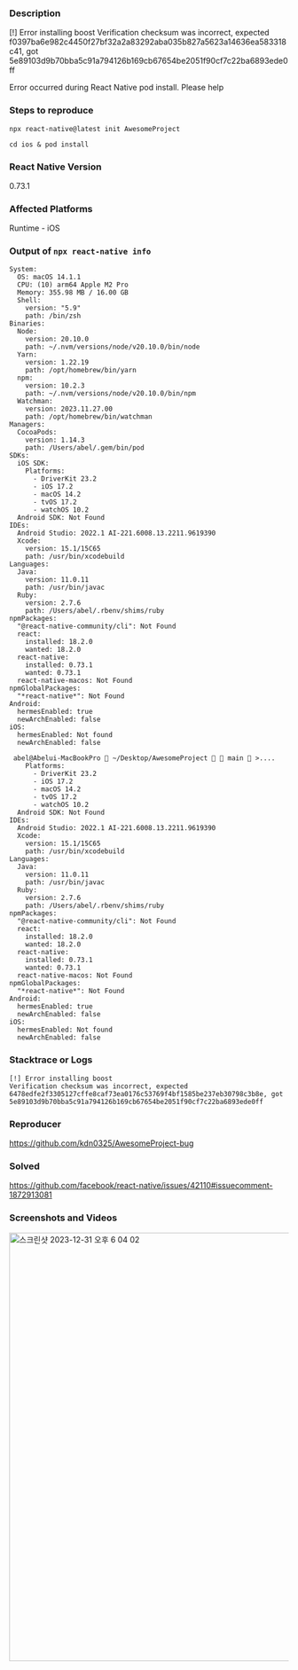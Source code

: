 ### Description

[!] Error installing boost
Verification checksum was incorrect, expected f0397ba6e982c4450f27bf32a2a83292aba035b827a5623a14636ea583318c41, got 5e89103d9b70bba5c91a794126b169cb67654be2051f90cf7c22ba6893ede0ff

Error occurred during React Native pod install. Please help

### Steps to reproduce

`npx react-native@latest init AwesomeProject `

`cd ios & pod install`

### React Native Version

0.73.1

### Affected Platforms

Runtime - iOS

### Output of `npx react-native info`

```text
System:
  OS: macOS 14.1.1
  CPU: (10) arm64 Apple M2 Pro
  Memory: 355.98 MB / 16.00 GB
  Shell:
    version: "5.9"
    path: /bin/zsh
Binaries:
  Node:
    version: 20.10.0
    path: ~/.nvm/versions/node/v20.10.0/bin/node
  Yarn:
    version: 1.22.19
    path: /opt/homebrew/bin/yarn
  npm:
    version: 10.2.3
    path: ~/.nvm/versions/node/v20.10.0/bin/npm
  Watchman:
    version: 2023.11.27.00
    path: /opt/homebrew/bin/watchman
Managers:
  CocoaPods:
    version: 1.14.3
    path: /Users/abel/.gem/bin/pod
SDKs:
  iOS SDK:
    Platforms:
      - DriverKit 23.2
      - iOS 17.2
      - macOS 14.2
      - tvOS 17.2
      - watchOS 10.2
  Android SDK: Not Found
IDEs:
  Android Studio: 2022.1 AI-221.6008.13.2211.9619390
  Xcode:
    version: 15.1/15C65
    path: /usr/bin/xcodebuild
Languages:
  Java:
    version: 11.0.11
    path: /usr/bin/javac
  Ruby:
    version: 2.7.6
    path: /Users/abel/.rbenv/shims/ruby
npmPackages:
  "@react-native-community/cli": Not Found
  react:
    installed: 18.2.0
    wanted: 18.2.0
  react-native:
    installed: 0.73.1
    wanted: 0.73.1
  react-native-macos: Not Found
npmGlobalPackages:
  "*react-native*": Not Found
Android:
  hermesEnabled: true
  newArchEnabled: false
iOS:
  hermesEnabled: Not found
  newArchEnabled: false

 abel@Abelui-MacBookPro  ~/Desktop/AwesomeProject   main  >....
    Platforms:
      - DriverKit 23.2
      - iOS 17.2
      - macOS 14.2
      - tvOS 17.2
      - watchOS 10.2
  Android SDK: Not Found
IDEs:
  Android Studio: 2022.1 AI-221.6008.13.2211.9619390
  Xcode:
    version: 15.1/15C65
    path: /usr/bin/xcodebuild
Languages:
  Java:
    version: 11.0.11
    path: /usr/bin/javac
  Ruby:
    version: 2.7.6
    path: /Users/abel/.rbenv/shims/ruby
npmPackages:
  "@react-native-community/cli": Not Found
  react:
    installed: 18.2.0
    wanted: 18.2.0
  react-native:
    installed: 0.73.1
    wanted: 0.73.1
  react-native-macos: Not Found
npmGlobalPackages:
  "*react-native*": Not Found
Android:
  hermesEnabled: true
  newArchEnabled: false
iOS:
  hermesEnabled: Not found
  newArchEnabled: false
```


### Stacktrace or Logs

```text
[!] Error installing boost
Verification checksum was incorrect, expected 6478edfe2f3305127cffe8caf73ea0176c53769f4bf1585be237eb30798c3b8e, got 5e89103d9b70bba5c91a794126b169cb67654be2051f90cf7c22ba6893ede0ff
```


### Reproducer

https://github.com/kdn0325/AwesomeProject-bug


### Solved

https://github.com/facebook/react-native/issues/42110#issuecomment-1872913081

### Screenshots and Videos

<img width="773" alt="스크린샷 2023-12-31 오후 6 04 02" src="https://github.com/facebook/react-native/assets/91298955/a4d3eb34-d090-4bb2-896d-9b49e2f2b981">
